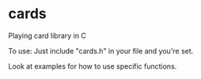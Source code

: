 # cards
Playing card library in C

To use: 
  Just include "cards.h" in your file and you're set.
  
  Look at examples for how to use specific functions.
